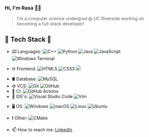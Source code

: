 ### Hi, I'm Rasa 👨‍💻

> I'm a computer science undergrad @ UC Riverside working on becoming a full-stack developer!

## 🔌 Tech Stack 🔨

- ⌨️  Languages: ![C++](https://img.shields.io/badge/c++-%2300599C.svg?style=for-the-badge&logo=c%2B%2B&logoColor=white) ![Python](https://img.shields.io/badge/python-3670A0?style=for-the-badge&logo=python&logoColor=ffdd54) ![Java](https://img.shields.io/badge/java-%23ED8B00.svg?style=for-the-badge&logo=java&logoColor=white) ![JavaScript](https://img.shields.io/badge/javascript-%23323330.svg?style=for-the-badge&logo=javascript&logoColor=%23F7DF1E) ![Windows Terminal](https://img.shields.io/badge/Windows%20Terminalt-%234D4D4D.svg?style=for-the-badge&logo=windows-terminal&logoColor=white)
<!--- - 📱  Mobile: --->
- 🌐  Frontend: ![HTML5](https://img.shields.io/badge/html5-%23E34F26.svg?style=for-the-badge&logo=html5&logoColor=white) ![CSS3](https://img.shields.io/badge/css3-%231572B6.svg?style=for-the-badge&logo=css3&logoColor=white) <img src="https://img.shields.io/badge/React-20232A?style=for-the-badge&logo=react&logoColor=61DAFB" />
<!--- - 📚  Libraries: <img src="https://img.shields.io/badge/-MaterialUI-037FFF?logo=mui&logoColor=fff" /> <img src="https://img.shields.io/badge/-Bootstrap-8112F4?logo=bootstrap&logoColor=fff" />
<!--- - 🗄  Backend: ---> 
- 🛢  Database: ![MySQL](https://img.shields.io/badge/mysql-%2300f.svg?style=for-the-badge&logo=mysql&logoColor=white)  
- ⚙️  VCS:   ![Git](https://img.shields.io/badge/git-%23F05033.svg?style=for-the-badge&logo=git&logoColor=white) ![GitHub](https://img.shields.io/badge/github-%23121011.svg?style=for-the-badge&logo=github&logoColor=white)
- 🚦  CI: ![GitHub Actions](https://img.shields.io/badge/github%20actions-%232671E5.svg?style=for-the-badge&logo=githubactions&logoColor=white)
- 🔧  IDE's:  ![Visual Studio Code](https://img.shields.io/badge/Visual%20Studio%20Code-0078d7.svg?style=for-the-badge&logo=visual-studio-code&logoColor=white) ![Vim](https://img.shields.io/badge/VIM-%2311AB00.svg?style=for-the-badge&logo=vim&logoColor=white) 
<!--- - 🖥  Design: --->
- 🖥️  OS: ![Windows](https://img.shields.io/badge/Windows-0078D6?style=for-the-badge&logo=windows&logoColor=white) ![macOS](https://img.shields.io/badge/mac%20os-000000?style=for-the-badge&logo=macos&logoColor=F0F0F0) ![Linux](https://img.shields.io/badge/Linux-FCC624?style=for-the-badge&logo=linux&logoColor=black) ![Ubuntu](https://img.shields.io/badge/Ubuntu-E95420?style=for-the-badge&logo=ubuntu&logoColor=white)
- ❗️  Other: ![CMake](https://img.shields.io/badge/CMake-%23008FBA.svg?style=for-the-badge&logo=cmake&logoColor=white)

- 📫 How to reach me: [LinkedIn](https://www.linkedin.com/in/rasajahromi/)
